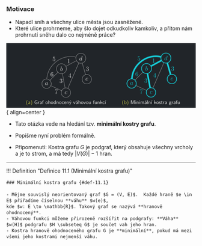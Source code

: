 ### Motivace

- Napadl sníh a všechny ulice města jsou zasněžené.
- Které ulice prohrneme, aby šlo dojet odkudkoliv kamkoliv, a přitom nám prohrnutí sněhu dalo co nejméně práce?

![Image title](../assets/11/min_kostra1.png){ align=center }

- Tato otázka vede na hledání tzv. **minimální kostry grafu**.

- Popišme nyní problém formálně.
- Připomenutí: Kostra grafu $G$ je podgraf, který obsahuje všechny vrcholy a je to strom, a má tedy $|V (G)| − 1$ hran.

---

<a id="def-11.1"></a>
!!! Definition "Definice 11.1 (Minimální kostra grafu)"

    ### Minimální kostra grafu {#def-11.1}
    
    - Mějme souvislý neorientovaný graf $G = (V, E)$.  Každé hraně $e \in E$ přiřadíme číselnou **váhu** $w(e)$,
    kde $w: E \to \mathbb{R}$. Takový graf se nazývá **hranově ohodnocený**.
    - Váhovou funkci můžeme přirozeně rozšířit na podgrafy: **Váha** $w(H)$ podgrafu $H \subseteq G$ je součet vah jeho hran.
    - Kostra hranově ohodnoceného grafu G je **minimální**, pokud má mezi všemi jeho kostrami nejmenší váhu.


